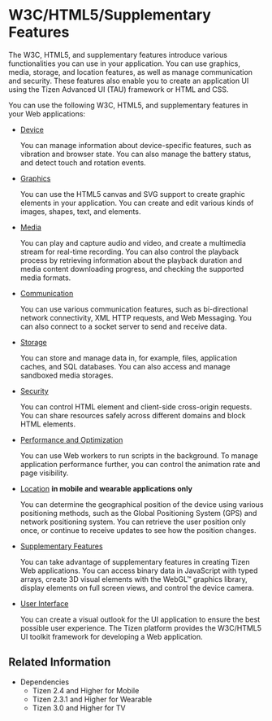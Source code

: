 # W3C/HTML5/Supplementary Features

The W3C, HTML5, and supplementary features introduce various functionalities you can use in your application. You can use graphics, media, storage, and location features, as well as manage communication and security. These features also enable you to create an application UI using the Tizen Advanced UI (TAU) framework or HTML and CSS.

You can use the following W3C, HTML5, and supplementary features in your Web applications:

- [Device](./device/device-guide.md)

  You can manage information about device-specific features, such as vibration and browser state. You can also manage the battery status, and detect touch and rotation events.
- [Graphics](./graphics/graphics-guide.md)

  You can use the HTML5 canvas and SVG support to create graphic elements in your application. You can create and edit various kinds of images, shapes, text, and elements.

- [Media](./multimedia/media-guide.md)

  You can play and capture audio and video, and create a multimedia stream for real-time recording. You can also control the playback process by retrieving information about the playback duration and media content downloading progress, and checking the supported media formats.

- [Communication](./communication/comm-guide.md)

  You can use various communication features, such as bi-directional network connectivity, XML HTTP requests, and Web Messaging. You can also connect to a socket server to send and receive data.

- [Storage](./storage/storage-guide.md)

  You can store and manage data in, for example, files, application caches, and SQL databases. You can also access and manage sandboxed media storages.

- [Security](./security/security-guide.md)

  You can control HTML element and client-side cross-origin requests. You can share resources safely across different domains and block HTML elements.

- [Performance and Optimization](./perf-opt/performance-guide.md)

  You can use Web workers to run scripts in the background. To manage application performance further, you can control the animation rate and page visibility.

- [Location](./location/location-guide.md) **in mobile and wearable applications only**

  You can determine the geographical position of the device using various positioning methods, such as the Global Positioning System (GPS) and network positioning system. You can retrieve the user position only once, or continue to receive updates to see how the position changes.

- [Supplementary Features](./supplement/supplement-guide.md)

  You can take advantage of supplementary features in creating Tizen Web applications. You can access binary data in JavaScript with typed arrays, create 3D visual elements with the WebGL&trade; graphics library, display elements on full screen views, and control the device camera.

- [User Interface](./ui/ui-guide.md)

  You can create a visual outlook for the UI application to ensure the best possible user experience. The Tizen platform provides the W3C/HTML5 UI toolkit framework for developing a Web application.

## Related Information
* Dependencies  
  - Tizen 2.4 and Higher for Mobile
  - Tizen 2.3.1 and Higher for Wearable
  - Tizen 3.0 and Higher for TV
